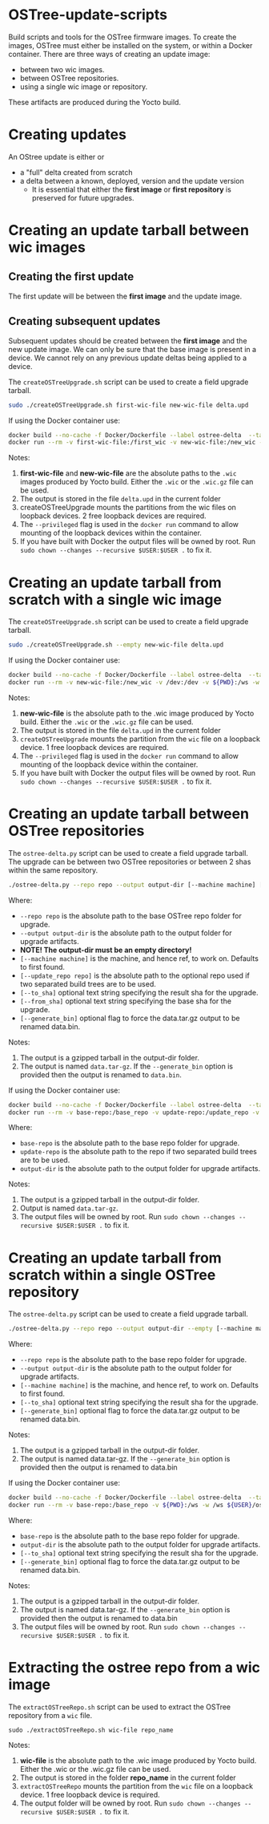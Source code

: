 # OSTree-update-scripts

Build scripts and tools for the OSTree firmware images.
To create the images, OSTree must either be installed on the system, or within a Docker container.
There are three ways of creating an update image:
   - between two wic images.
   - between OSTree repositories.
   - using a single wic image or repository.

These artifacts are produced during the Yocto build.

# Creating updates

An OStree update is either
or
- a "full" delta created from scratch
- a delta between a known, deployed, version and the update version
   - It is essential that either the **first image** or **first repository** is preserved for future upgrades. 


# Creating an update tarball between wic images

## Creating the first update

The first update will be between the **first image** and the update image. 

## Creating subsequent updates

Subsequent updates should be created between the **first image** and the new update image. We can only be sure that the base image is present in a device. We cannot rely on any previous update deltas being applied to a device.

The `createOSTreeUpgrade.sh` script can be used to create a field upgrade tarball.

```bash
sudo ./createOSTreeUpgrade.sh first-wic-file new-wic-file delta.upd
```

If using the Docker container use:

```bash
docker build --no-cache -f Docker/Dockerfile --label ostree-delta  --tag ${USER}/ostree-delta:latest .
docker run --rm -v first-wic-file:/first_wic -v new-wic-file:/new_wic -v /dev:/dev -v ${PWD}:/ws -w /ws --privileged ${USER}/ostree-delta:latest ./createOSTreeUpgrade.sh /first_wic /new_wic delta.upd
```

Notes:
  1. **first-wic-file** and **new-wic-file** are the absolute paths to the `.wic` images produced by Yocto build. Either the `.wic` or the `.wic.gz` file can be used.
  1. The output is stored in the file `delta.upd` in the current folder
  1. createOSTreeUpgrade mounts the partitions from the wic files on loopback devices. 2 free loopback devices are required.
  1. The `--privileged` flag is used in the `docker run` command to allow mounting of the loopback devices within the container.
  1. If you have built with Docker the output files will be owned by root.  Run ```sudo chown --changes --recursive $USER:$USER .``` to fix it.

# Creating an update tarball from scratch with a single wic image

The `createOSTreeUpgrade.sh` script can be used to create a field upgrade tarball.

```bash
sudo ./createOSTreeUpgrade.sh --empty new-wic-file delta.upd
```

If using the Docker container use:

```bash
docker build --no-cache -f Docker/Dockerfile --label ostree-delta  --tag ${USER}/ostree-delta:latest .
docker run --rm -v new-wic-file:/new_wic -v /dev:/dev -v ${PWD}:/ws -w /ws --privileged ${USER}/ostree-delta:latest ./createOSTreeUpgrade.sh --empty /new_wic delta.upd
```

Notes:
  1. **new-wic-file** is the absolute path to the .wic image produced by Yocto build. Either the `.wic` or the `.wic.gz` file can be used.
  1. The output is stored in the file `delta.upd` in the current folder
  1. `createOSTreeUpgrade` mounts the partition from the `wic` file on a loopback device. 1 free loopback devices are required.
  1. The `--privileged` flag is used in the `docker run` command to allow mounting of the loopback device within the container.
  1. If you have built with Docker the output files will be owned by root.  Run ```sudo chown --changes --recursive $USER:$USER .``` to fix it.

# Creating an update tarball between OSTree repositories

The `ostree-delta.py` script can be used to create a field upgrade tarball. The upgrade can be between two OSTree repositories or between 2 shas within the same repository.

```bash
./ostree-delta.py --repo repo --output output-dir [--machine machine] [--update_repo repo] [--to_sha sha] [--from_sha sha] [--generate_bin]
```

   Where:

   - `--repo repo` is the absolute path to the base OSTree repo folder for upgrade.
   - `--output output-dir` is the absolute path to the output folder for upgrade artifacts.
   - **NOTE! The output-dir must be an empty directory!**
   - `[--machine machine]` is the machine, and hence ref, to work on. Defaults to first found.
   - `[--update_repo repo]` is the absolute path to the optional repo used if two separated build trees are to be used.
   - `[--to_sha]` optional text string specifying the result sha for the upgrade.
   - `[--from_sha]` optional text string specifying the base sha for the upgrade.
   - `[--generate_bin]` optional flag to force the data.tar.gz output to be renamed data.bin.

Notes:
  1. The output is a gzipped tarball in the output-dir folder.
  1. The output is named `data.tar-gz`. If the `--generate_bin` option is provided then the output is renamed to `data.bin`.

If using the Docker container use:

```bash
docker build --no-cache -f Docker/Dockerfile --label ostree-delta  --tag ${USER}/ostree-delta:latest .
docker run --rm -v base-repo:/base_repo -v update-repo:/update_repo -v ${PWD}:/ws -w /ws ${USER}/ostree-delta:latest ./ostree-delta.py --repo=/base_repo --update_repo /update_repo --output output-dir
```

   Where:

   - `base-repo`  is the absolute path to the base repo folder for upgrade.
   - `update-repo` is the absolute path to the repo if two separated build trees are to be used.
   - `output-dir` is the absolute path to the output folder for upgrade artifacts.

Notes:
  1. The output is a gzipped tarball in the output-dir folder.
  1. Output is named `data.tar-gz`.
  1. The output files will be owned by root.  Run ```sudo chown --changes --recursive $USER:$USER .``` to fix it.

# Creating an update tarball from scratch within a single OSTree repository

The `ostree-delta.py` script can be used to create a field upgrade tarball.

```bash
./ostree-delta.py --repo repo --output output-dir --empty [--machine machine] [--to_sha sha] [--generate_bin]
```

   Where:

   - `--repo repo` is the absolute path to the base repo folder for upgrade.
   - `--output output-dir` is the absolute path to the output folder for upgrade artifacts.
   - `[--machine machine]` is the machine, and hence ref, to work on. Defaults to first found.
   - `[--to_sha]` optional text string specifying the result sha for the upgrade.
   - `[--generate_bin]` optional flag to force the data.tar.gz output to be renamed data.bin.

Notes:
  1. The output is a gzipped tarball in the output-dir folder.
  1. The output is named data.tar-gz. If the `--generate_bin` option is provided then the output is renamed to data.bin

If using the Docker container use:

```bash
docker build --no-cache -f Docker/Dockerfile --label ostree-delta  --tag ${USER}/ostree-delta:latest .
docker run --rm -v base-repo:/base_repo -v ${PWD}:/ws -w /ws ${USER}/ostree-delta:latest ./ostree-delta.py --repo=/base_repo --empty --output output-dir
```

   Where:

   - `base-repo`  is the absolute path to the base repo folder for upgrade.
   - `output-dir` is the absolute path to the output folder for upgrade artifacts.
   - `[--to_sha]` optional text string specifying the result sha for the upgrade.
   - `[--generate_bin]` optional flag to force the data.tar.gz output to be renamed data.bin.

Notes:
  1. The output is a gzipped tarball in the output-dir folder.
  1. The output is named data.tar-gz. If the `--generate_bin` option is provided then the output is renamed to data.bin
  1. The output files will be owned by root.  Run ```sudo chown --changes --recursive $USER:$USER .``` to fix it.

# Extracting the ostree repo from a wic image

The `extractOSTreeRepo.sh` script can be used to extract the OSTree repository from a `wic` file.

```
sudo ./extractOSTreeRepo.sh wic-file repo_name 
```

Notes:
  1. **wic-file** is the absolute path to the .wic image produced by Yocto build. Either the .wic or the .wic.gz file can be used.
  1. The output is stored in the folder **repo_name** in the current folder
  1. `extractOSTreeRepo` mounts the partition from the `wic` file on a loopback device. 1 free loopback device is required.
  1. The output folder will be owned by root.  Run `sudo chown --changes --recursive $USER:$USER .` to fix it.
